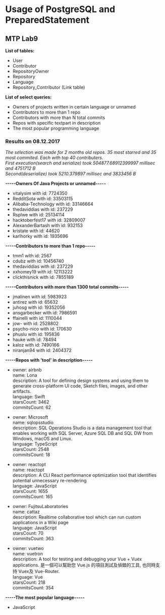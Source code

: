 # Usage of PostgreSQL and PreparedStatement
## MTP Lab9

**List of tables:**
- User
- Contributor
- RepositoryOwner
- Repository
- Language
- Repository_Contributor (Link table)

**List of select queries:**
- Owners of projects written in certain language or unnamed
- Contributors to more than 1 repo
- Contributors with more than N total commits
- Repos with specific textpart in description
- The most popular programming language

### Results on 08.12.2017
*The selection was made for 2 months old repos. 35 most starred and 35 most commited. Each with top 40 contributers.   
First execution(search and serialize) took  504877.68912399997 millisec and 4751712 B  
Second(deserialize) took 5210.379897 millisec and 3833456 B*

**-----Owners Of Java Projects or unnamed-----**
* vitalysim with id: 7724350
* RedditSota with id: 33503115
* Alibaba-Technology with id: 33146664
* thedaviddias with id: 237229
* Rsplwe with id: 25134114
* hacktoberfest17 with id: 32809007
* AlexanderBartash with id: 932153
* kristate with id: 44620
* karlhorky with id: 1935696

**-----Contributors to more than 1 repo-----**
* tmm1 with id: 2567
* cdubz with id: 10456740
* thedaviddias with id: 237229
* xxhomey19 with id: 12113222
* clickthisnick with id: 7855189

**-----Contributors with more than 1300 total commits-----**
* jmalinen with id: 5983923
* antirez with id: 65632
* juhosg with id: 19352056
* ansgarbecker with id: 7986591
* ffainelli with id: 1110044
* jow- with id: 2528802
* psycho-nico with id: 170630
* phuslu with id: 195836
* hauke with id: 78494
* kaloz with id: 7490166
* niranjan94 with id: 2404372

**-----Repos with 'tool' in description-----**
* owner: airbnb  
name: Lona  
description: A tool for defining design systems and using them to generate cross-platform UI code, Sketch files, images, and other artifacts.  
language: Swift  
starsCount: 3462  
commitsCount: 62  

* owner: Microsoft  
name: sqlopsstudio  
description: SQL Operations Studio is a data management tool that enables working with SQL Server, Azure SQL DB and SQL DW from Windows, macOS and Linux.  
language: TypeScript  
starsCount: 2548  
commitsCount: 18  

* owner: reactopt  
name: reactopt  
description: A CLI React performance optimization tool that identifies potential unnecessary re-rendering  
language: JavaScript  
starsCount: 1655  
commitsCount: 165  

* owner: FujitsuLaboratories  
name: cattaz  
description: Realtime collaborative tool which can run custom applications in a Wiki page  
language: JavaScript  
starsCount: 70  
commitsCount: 363  

* owner: vuetwo  
name: vuetron  
description: A tool for testing and debugging your Vue + Vuex applications. 是一個可以幫助您 Vue.js 的項目測試及偵錯的工具, 也同時支持 Vuex及 Vue-Router.  
language: Vue  
starsCount: 218  
commitsCount: 354  

**-----The most popular language-----**
* JavaScript
